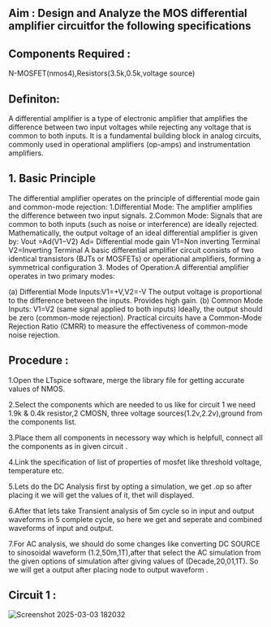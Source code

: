 ## Aim : Design and Analyze the MOS differential amplifier circuitfor the following specifications 

## Components Required :
N-MOSFET(nmos4),Resistors(3.5k,0.5k,voltage source)
## Definiton:
A differential amplifier is a type of electronic amplifier that amplifies the difference between two input voltages while rejecting any voltage that is common to both inputs. 
It is a fundamental building block in analog circuits, commonly used in operational amplifiers (op-amps) and instrumentation amplifiers.
 ## 1. Basic Principle
The differential amplifier operates on the principle of differential mode gain and common-mode rejection:
   1.Differential Mode: The amplifier amplifies the difference between two input signals.
    2.Common Mode: Signals that are common to both inputs (such as noise or interference) are ideally rejected.
Mathematically, the output voltage of an ideal differential amplifier is given by:
Vout =Ad(V1−V2)
Ad= Differential mode gain
V1=Non inverting Terminal
V2=Inverting Terminal
A basic differential amplifier circuit consists of two identical transistors (BJTs or MOSFETs) or operational amplifiers, forming a symmetrical configuration
3. Modes of Operation:A differential amplifier operates in two primary modes:
   
   (a) Differential Mode
    Inputs:V1=+V,V2=-V
    The output voltage is proportional to the difference between the inputs.
    Provides high gain.
   (b) Common Mode
   Inputs: V1=V2 (same signal applied to both inputs)
   Ideally, the output should be zero (common-mode rejection).
   Practical circuits have a Common-Mode Rejection Ratio (CMRR) to measure the effectiveness of common-mode noise rejection.
## Procedure :

1.Open the LTspice software, merge the library file for getting accurate values of NMOS.

2.Select the components which are needed to us like for circuit 1 we need 1.9k & 0.4k resistor,2 CMOSN, three voltage sources(1.2v,2.2v),ground from the components list.

3.Place them all components in necessory way which is helpfull, connect all the components as in given circuit .

4.Link the specification of list of properties of mosfet like threshold voltage, temperature etc.

5.Lets do the DC Analysis first by opting a simulation, we get .op so after placing it we will get the values of it, thet will displayed.

6.After that lets take Transient analysis of 5m cycle so in input and output waveforms in 5 complete cycle, so here we get and seperate and combined waveforms of input and output.

7.For AC analysis, we should do some changes like converting DC SOURCE to sinosoidal waveform (1.2,50m,1T),after that select the AC simulation from the given options of simulation after giving values of (Decade,20,01,1T). So we will get a output after placing node to output waveform .
## Circuit 1 : 
   ![Screenshot 2025-03-03 182032](https://github.com/user-attachments/assets/f4a71dd3-2725-45f5-8a47-11833991f2fa)



